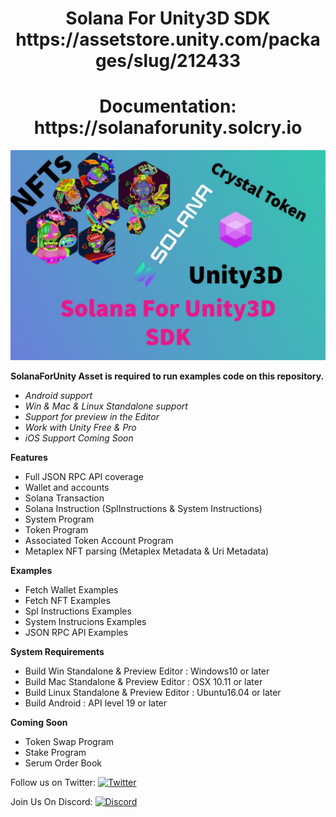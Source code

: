 <h1 align="center"> Solana For Unity3D SDK https://assetstore.unity.com/packages/slug/212433 </h1>

<h1 align="center"> Documentation: https://solanaforunity.solcry.io </h1>

![image description](Sol4Unity3D-SDK/solanaforunity.jpeg)

**SolanaForUnity Asset is required to run examples code on this repository.**

   - *Android support*
   - *Win & Mac & Linux Standalone support*
   - *Support for preview in the Editor*
   - *Work with Unity Free & Pro*
   - *iOS Support Coming Soon*

**Features**

   - Full JSON RPC API coverage
   - Wallet and accounts
   - Solana Transaction
   - Solana Instruction (SplInstructions & System Instructions)
   - System Program
   - Token Program
   - Associated Token Account Program
   - Metaplex NFT parsing (Metaplex Metadata & Uri Metadata)

**Examples**

   - Fetch Wallet Examples
   - Fetch NFT Examples
   - Spl Instructions Examples
   - System Instrucions Examples
   - JSON RPC API Examples

**System Requirements**

- Build Win Standalone & Preview Editor : Windows10 or later
- Build Mac Standalone & Preview Editor : OSX 10.11 or later
- Build Linux Standalone & Preview Editor : Ubuntu16.04 or later
- Build Android : API level 19 or later

**Coming Soon**

- Token Swap Program
- Stake Program
- Serum Order Book

Follow us on Twitter: [![Twitter](https://badgen.net/badge/icon/twitter?icon=twitter&label)](https://twitter.com/sol_crystal_io)

Join Us On Discord: [![Discord](https://badgen.net/badge/icon/discord?icon=discord&label)](https://discord.gg/mnXrKea6TF)



